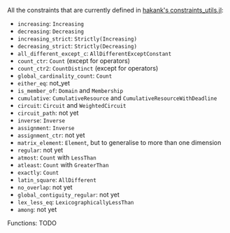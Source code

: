 All the constraints that are currently defined in [hakank's constraints_utils.jl](http://hakank.org/julia/constraints/constraints_utils.jl): 

* `increasing`: `Increasing`
* `decreasing`: `Decreasing`
* `increasing_strict`: `Strictly(Increasing)`
* `decreasing_strict`: `Strictly(Decreasing)`
* `all_different_except_c`: `AllDifferentExceptConstant`
* `count_ctr`: `Count` (except for operators)
* `count_ctr2`: `CountDistinct` (except for operators)
* `global_cardinality_count`: `Count`
* `either_eq`: not_yet
* `is_member_of`: `Domain` and `Membership`
* `cumulative`: `CumulativeResource` and `CumulativeResourceWithDeadline`
* `circuit`: `Circuit` and `WeightedCircuit`
* `circuit_path`: not yet
* `inverse`: `Inverse`
* `assignment`: `Inverse`
* `assignment_ctr`: not yet
* `matrix_element`: `Element`, but to generalise to more than one dimension
* `regular`: not yet
* `atmost`: `Count` with `LessThan`
* `atleast`: `Count` with `GreaterThan`
* `exactly`: `Count`
* `latin_square`: `AllDifferent`
* `no_overlap`: not yet
* `global_contiguity_regular`: not yet
* `lex_less_eq`: `LexicographicallyLessThan`
* `among`: not yet

Functions: TODO